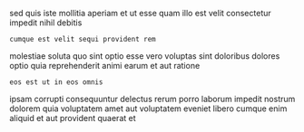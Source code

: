 <!--
title: Robust cohesive analyzer
author: Meaghan
date: 2014-12-30-1758
link: 2014-12-30-1758-robust-cohesive-analyzer
tags: [JQuery,controller,factory,HTTP]
-->

sed quis iste mollitia aperiam et
ut esse quam illo
est velit consectetur impedit nihil debitis 
 	cumque est velit sequi provident rem
molestiae soluta quo sint optio esse vero voluptas sint
doloribus dolores optio
quia reprehenderit animi earum et aut ratione
 	eos est ut in eos omnis
ipsam corrupti consequuntur delectus rerum porro
laborum impedit nostrum dolorem quia voluptatem
amet aut voluptatem eveniet libero cumque enim aliquid et aut
provident quaerat et